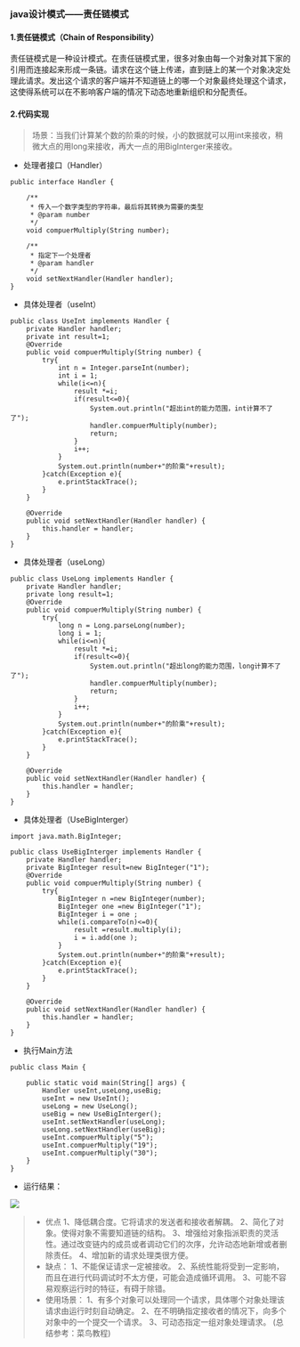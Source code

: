 ### java设计模式——责任链模式
#### 1.责任链模式（Chain of Responsibility）
责任链模式是一种设计模式。在责任链模式里，很多对象由每一个对象对其下家的引用而连接起来形成一条链。请求在这个链上传递，直到链上的某一个对象决定处理此请求。发出这个请求的客户端并不知道链上的哪一个对象最终处理这个请求，这使得系统可以在不影响客户端的情况下动态地重新组织和分配责任。


#### 2.代码实现

>场景：当我们计算某个数的阶乘的时候，小的数据就可以用int来接收，稍微大点的用long来接收，再大一点的用BigInterger来接收。

- 处理者接口（Handler）
```
public interface Handler {

    /**
     * 传入一个数字类型的字符串，最后将其转换为需要的类型
     * @param number
     */
    void compuerMultiply(String number);

    /**
     * 指定下一个处理者
     * @param handler
     */
    void setNextHandler(Handler handler);
}

```
- 具体处理者（useInt）
```
public class UseInt implements Handler {
    private Handler handler;
    private int result=1;
    @Override
    public void compuerMultiply(String number) {
        try{
            int n = Integer.parseInt(number);
            int i = 1;
            while(i<=n){
                result *=i;
                if(result<=0){
                    System.out.println("超出int的能力范围，int计算不了了");
                    handler.compuerMultiply(number);
                    return;
                }
                i++;
            }
            System.out.println(number+"的阶乘"+result);
        }catch(Exception e){
            e.printStackTrace();
        }
    }

    @Override
    public void setNextHandler(Handler handler) {
        this.handler = handler;
    }
}

```
- 具体处理者（useLong）
```
public class UseLong implements Handler {
    private Handler handler;
    private long result=1;
    @Override
    public void compuerMultiply(String number) {
        try{
            long n = Long.parseLong(number);
            long i = 1;
            while(i<=n){
                result *=i;
                if(result<=0){
                    System.out.println("超出long的能力范围，long计算不了了");
                    handler.compuerMultiply(number);
                    return;
                }
                i++;
            }
            System.out.println(number+"的阶乘"+result);
        }catch(Exception e){
            e.printStackTrace();
        }
    }

    @Override
    public void setNextHandler(Handler handler) {
        this.handler = handler;
    }
}

```
- 具体处理者（UseBigInterger）
```
import java.math.BigInteger;

public class UseBigInterger implements Handler {
    private Handler handler;
    private BigInteger result=new BigInteger("1");
    @Override
    public void compuerMultiply(String number) {
        try{
            BigInteger n =new BigInteger(number);
            BigInteger one =new BigInteger("1");
            BigInteger i = one ;
            while(i.compareTo(n)<=0){
                result =result.multiply(i);
                i = i.add(one );
            }
            System.out.println(number+"的阶乘"+result);
        }catch(Exception e){
            e.printStackTrace();
        }
    }

    @Override
    public void setNextHandler(Handler handler) {
        this.handler = handler;
    }
}

```
- 执行Main方法
```
public class Main {

    public static void main(String[] args) {
        Handler useInt,useLong,useBig;
        useInt = new UseInt();
        useLong = new UseLong();
        useBig = new UseBigInterger();
        useInt.setNextHandler(useLong);
        useLong.setNextHandler(useBig);
        useInt.compuerMultiply("5");
        useInt.compuerMultiply("19");
        useInt.compuerMultiply("30");
    }
}

```
- 运行结果：

![](https://upload-images.jianshu.io/upload_images/1616232-0996df3e1aeddeb0.png?imageMogr2/auto-orient/strip%7CimageView2/2/w/1240)

>- 优点
1、降低耦合度。它将请求的发送者和接收者解耦。 
2、简化了对象。使得对象不需要知道链的结构。 
3、增强给对象指派职责的灵活性。通过改变链内的成员或者调动它们的次序，允许动态地新增或者删除责任。
4、增加新的请求处理类很方便。
>- 缺点：
1、不能保证请求一定被接收。 
2、系统性能将受到一定影响，而且在进行代码调试时不太方便，可能会造成循环调用。 
3、可能不容易观察运行时的特征，有碍于除错。
>- 使用场景： 
1、有多个对象可以处理同一个请求，具体哪个对象处理该请求由运行时刻自动确定。 
2、在不明确指定接收者的情况下，向多个对象中的一个提交一个请求。 
3、可动态指定一组对象处理请求。
(总结参考：菜鸟教程)
